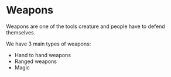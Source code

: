 # Weapons

Weapons are one of the tools creature and people have to defend themselves.

We have 3 main types of weapons:

- Hand to hand weapons
- Ranged weapons
- Magic